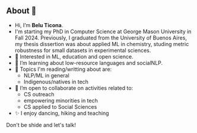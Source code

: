 ## About 👋 

- Hi, I’m **Belu Ticona**.
- I'm starting my PhD in Computer Science at George Mason University in Fall 2024. Previously, I graduated from the University of Buenos Aires, my thesis dissertion was about applied ML in chemistry, studing metric robustness for small datasets in experimental sciences.
- 👀 Interested in ML, education and open science.
- 🌱 I’m learning about low-resource languages and socialNLP.
- 🔬 Topics I'm reading/writting about are:
    - NLP/ML in general
    - Indigenous/natives in tech
- 💞️ I’m open to collaborate on activities related to:
  - CS outreach 
  - empowering minorities in tech
  - CS applied to Social Sciences
- ✨ I enjoy dancing, hiking and teaching
  
Don't be shide and let's talk!
<!---
pacasi/pacasi is a ✨ special ✨ repository because its `README.md` (this file) appears on your GitHub profile.
You can click the Preview link to take a look at your changes.
--->
